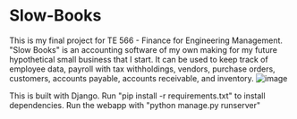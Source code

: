 # Slow-Books

This is my final project for TE 566 - Finance for Engineering Management. "Slow Books" is an accounting software of my own making for my future hypothetical small business that I start. It can be used to keep track of employee data, payroll with tax withholdings, vendors, purchase orders, customers, accounts payable, accounts receivable, and inventory.
![image](https://user-images.githubusercontent.com/43247197/165209928-554281fa-ead6-472d-929c-188177264b9d.png)

This is built with Django. Run "pip install -r requirements.txt" to install dependencies.
Run the webapp with "python manage.py runserver"
